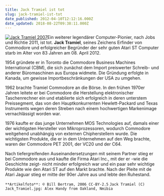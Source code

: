 ```yaml
---
title: Jack Tramiel ist tot
slug: jack-tramiel-ist-tot
date_published: 2012-04-10T12:12:16.000Z
date_updated: 2018-08-22T09:38:11.000Z
---
```


[![Jack Tramiel 2007](//picdump.thafaker.de/2012/04/Bildschirmfoto-2012-04-10-um-14.07.38-125x125.png)](http://picdump.thafaker.de/2012/04/Bildschirmfoto-2012-04-10-um-14.07.38.png)Ein weiterer legendärer Computer-Pionier, nach Jobs und Richtie 2011, ist tot. **Jack Tramiel**, seines Zeichens Erfinder von Commodore und erfolgreicher Begründer der sehr guten Atari ST Computer starb im Alter von 83 Jahren am 08. April 2012.

1954 gründete er in Toronto die Commodore Business Machines International (CBM), die sich zunächst dem Import preiswerter Schreib- und anderer Büromaschinen aus Europa widmete. Die Gründung erfolgte in Kanada, um gewisse Importbeschränkungen der USA zu umgehen.

1962 brachte Tramiel Commodore an die Börse. In den frühen 1970er Jahren leitete er bei Commodore die Herstellung elektronischer Taschenrechner ein und etablierte sich erfolgreich in deren unterstem Preissegment, das von den Hauptkonkurrenten Hewlett-Packard und Texas Instruments wegen deren Streben nach einem hochwertigen Markenimage vernachlässigt worden war.

1976 kaufte er das junge Unternehmen MOS Technologies auf, damals einer der wichtigsten Hersteller von Mikroprozessoren, wodurch Commodore weitgehend unabhängig von externen Chipherstellern wurde. Die wichtigsten Produkte, die er in dem Unternehmen auf den Weg brachte, waren der Commodore PET 2001, der VC20 und der C64.

Nach tiefergreifenden Auseinandersetzungen mit seinem Partner stieg er bei Commodore aus und kaufte die Firma Atari Inc., mit der er -wie die Geschichte zeigt- nicht minder erfolgreich war und ein paar sehr wichtige Produkte wie den Atari ST auf den Markt brachte. Nach der Pleite mit de Atari Jaguar stieg er mitte der 90er Jahre aus und lebte den Ruhestand.

`**Artikelfoto**: © Bill Bertram, 2006 CC-BY-2.5`
`Jack Tramiel (C) Jack_Tramiel.jpg: Alex Handy from Oakland, Nmibia`
